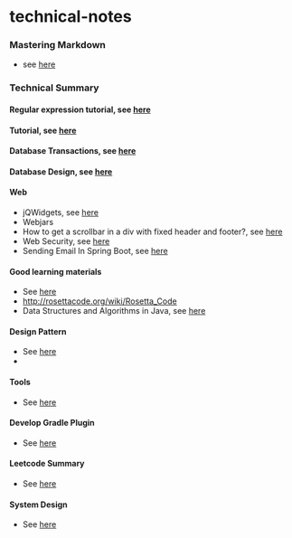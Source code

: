 # technical-notes
### Mastering Markdown
* see [here](https://guides.github.com/features/mastering-markdown/)

### Technical Summary

#### Regular expression tutorial, see [here](http://deerchao.net/tutorials/regex/regex.htm)

#### Tutorial, see [here](http://www-rohan.sdsu.edu/~gawron/python_for_ss/course_core/book_draft/index.html)

#### Database Transactions, see [here](https://youtu.be/PguCDI_fi3U)
#### Database Design, see [here](https://www.youtube.com/watch?v=L7cKjALS47o&index=2&list=PLgSosK9t-PtSS-6bKn3ksGAnb6txj84It#t=270.934713)

#### Web
- jQWidgets, see [here](http://www.jqwidgets.com/jquery-widgets-demo/demos/jqxgrid/index.htm)
- Webjars
- How to get a scrollbar in a div with fixed header and footer?, see [here](http://jsfiddle.net/wPucQ/321/)
- Web Security, see [here](http://www.baeldung.com/get-user-in-spring-security)
- Sending Email In Spring Boot, see [here](https://www.youtube.com/watch?v=MgOdvqvF6gk)
#### Good learning materials
- See [here](http://www.growingwiththeweb.com/projects/)
- http://rosettacode.org/wiki/Rosetta_Code
- Data Structures and Algorithms in Java, see [here](https://sites.google.com/site/indy256/algo)

#### Design Pattern 
- See [here](https://sourcemaking.com/design_patterns)
- 
#### Tools
- See [here](http://open-edx-windows-7-installation-instructions.readthedocs.io/en/latest/6_Install_cURL_for_Windows.html)

#### Develop Gradle Plugin
- See [here](https://thomassundberg.wordpress.com/2015/03/22/a-gradle-plugin-written-in-java/)

#### Leetcode Summary
- See [here](https://mnmunknown.gitbooks.io/algorithm-notes/content/)

#### System Design
- See [here](https://www.interviewbit.com/courses/system-design/)
